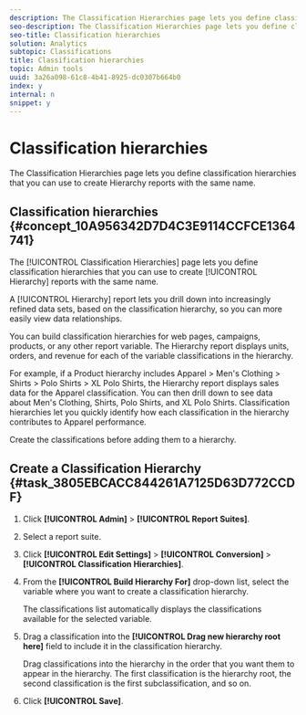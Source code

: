 ```yaml
---
description: The Classification Hierarchies page lets you define classification hierarchies that you can use to create Hierarchy reports with the same name.
seo-description: The Classification Hierarchies page lets you define classification hierarchies that you can use to create Hierarchy reports with the same name.
seo-title: Classification hierarchies
solution: Analytics
subtopic: Classifications
title: Classification hierarchies
topic: Admin tools
uuid: 3a26a098-61c8-4b41-8925-dc0307b664b0
index: y
internal: n
snippet: y
---
```


# Classification hierarchies

The Classification Hierarchies page lets you define classification hierarchies that you can use to create Hierarchy reports with the same name.

## Classification hierarchies {#concept_10A956342D7D4C3E9114CCFCE1364741}

The [!UICONTROL Classification Hierarchies] page lets you define classification hierarchies that you can use to create [!UICONTROL Hierarchy] reports with the same name. 

A [!UICONTROL Hierarchy] report lets you drill down into increasingly refined data sets, based on the classification hierarchy, so you can more easily view data relationships.

You can build classification hierarchies for web pages, campaigns, products, or any other report variable. The Hierarchy report displays units, orders, and revenue for each of the variable classifications in the hierarchy.

For example, if a Product hierarchy includes Apparel > Men's Clothing > Shirts > Polo Shirts > XL Polo Shirts, the Hierarchy report displays sales data for the Apparel classification. You can then drill down to see data about Men's Clothing, Shirts, Polo Shirts, and XL Polo Shirts. Classification hierarchies let you quickly identify how each classification in the hierarchy contributes to Apparel performance.

Create the classifications before adding them to a hierarchy. 

## Create a Classification Hierarchy {#task_3805EBCACC844261A7125D63D772CCDF}

<!-- 

t_classification_heirarchy.xml

 -->

1. Click **[!UICONTROL Admin]** > **[!UICONTROL Report Suites]**.
1. Select a report suite.
1. Click **[!UICONTROL Edit Settings]** > **[!UICONTROL Conversion]** > **[!UICONTROL Classification Hierarchies]**.
1. From the **[!UICONTROL Build Hierarchy For]** drop-down list, select the variable where you want to create a classification hierarchy.

   The classifications list automatically displays the classifications available for the selected variable. 
1. Drag a classification into the **[!UICONTROL Drag new hierarchy root here]** field to include it in the classification hierarchy.

   Drag classifications into the hierarchy in the order that you want them to appear in the hierarchy. The first classification is the hierarchy root, the second classification is the first subclassification, and so on. 
1. Click **[!UICONTROL Save]**.
